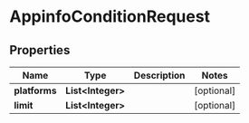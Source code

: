 

# AppinfoConditionRequest


## Properties

Name | Type | Description | Notes
------------ | ------------- | ------------- | -------------
**platforms** | **List&lt;Integer&gt;** |  |  [optional]
**limit** | **List&lt;Integer&gt;** |  |  [optional]



